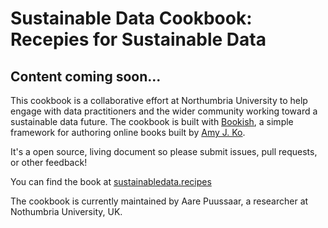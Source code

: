 # Sustainable Data Cookbook: Recepies for Sustainable Data

## Content coming soon...

This cookbook is a collaborative effort at Northumbria University to help engage with data practitioners and the wider community working toward a sustainable data future. The cookbook is built with [Bookish](https://github.com/amyjko/bookish), a simple framework for authoring online books built by [Amy J. Ko](https://amyjko.com).

It's a open source, living document so please submit issues, pull requests, or other feedback!

You can find the book at [sustainabledata.recipes](https://sustainabledata.recipes/)

The cookbook is currently maintained by Aare Puussaar, a researcher at Nothumbria University, UK.
